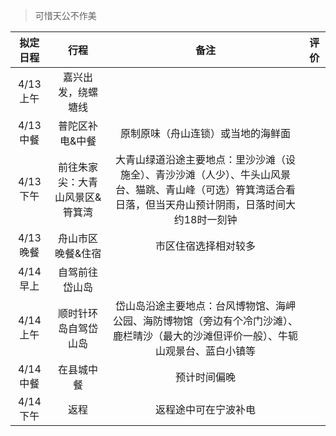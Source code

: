 > 可惜天公不作美

| 拟定日程  |            **行程**             |                           **备注**                           | 评价 |
| :-------: | :-----------------------------: | :----------------------------------------------------------: | ---- |
| 4/13 上午 |       嘉兴出发，绕螺塘线        |                                                              |      |
| 4/13 中餐 |         普陀区补电&中餐         |              原制原味（舟山连锁）或当地的海鲜面              |      |
| 4/13 下午 | 前往朱家尖：大青山风景区&筲箕湾 | 大青山绿道沿途主要地点：里沙沙滩（设施全）、青沙沙滩（人少）、牛头山风景台、猫跳、青山峰（可选）筲箕湾适合看日落，但当天舟山预计阴雨，日落时间大约18时一刻钟 |      |
| 4/13 晚餐 |        舟山市区晚餐&住宿        |                     市区住宿选择相对较多                     |      |
| 4/14 早上 |         自驾前往岱山岛          |                                                              |      |
| 4/14 上午 |      顺时针环岛自驾岱山岛       | 岱山岛沿途主要地点：台风博物馆、海岬公园、海防博物馆（旁边有个冷门沙滩）、鹿栏晴沙（最大的沙滩但评价一般）、牛轭山观景台、蓝白小镇等 |      |
| 4/14 中餐 |           在县城中餐            |                         预计时间偏晚                         |      |
| 4/14 下午 |              返程               |                     返程途中可在宁波补电                     |      |
